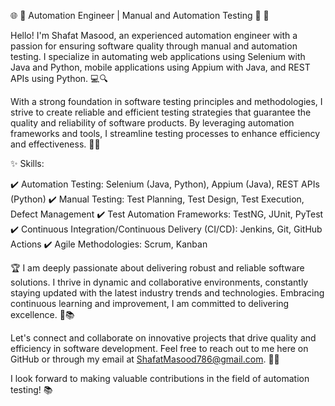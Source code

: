 🌐 🤖 Automation Engineer | Manual and Automation Testing 🔧 🚀

Hello! I'm Shafat Masood, an experienced automation engineer with a passion for ensuring software quality through manual and automation testing. I specialize in automating web applications using Selenium with Java and Python, mobile applications using Appium with Java, and REST APIs using Python. 💻🔍

With a strong foundation in software testing principles and methodologies, I strive to create reliable and efficient testing strategies that guarantee the quality and reliability of software products. By leveraging automation frameworks and tools, I streamline testing processes to enhance efficiency and effectiveness. 🧪🔧

✨ Skills:

✔️ Automation Testing: Selenium (Java, Python), Appium (Java), REST APIs (Python)
✔️ Manual Testing: Test Planning, Test Design, Test Execution, Defect Management
✔️ Test Automation Frameworks: TestNG, JUnit, PyTest
✔️ Continuous Integration/Continuous Delivery (CI/CD): Jenkins, Git, GitHub Actions
✔️ Agile Methodologies: Scrum, Kanban

🏆 I am deeply passionate about delivering robust and reliable software solutions. I thrive in dynamic and collaborative environments, constantly staying updated with the latest industry trends and technologies. Embracing continuous learning and improvement, I am committed to delivering excellence. 🌟📚

Let's connect and collaborate on innovative projects that drive quality and efficiency in software development. Feel free to reach out to me here on GitHub or through my email at ShafatMasood786@gmail.com. 📩🤝

I look forward to making valuable contributions in the field of automation testing! 📚
